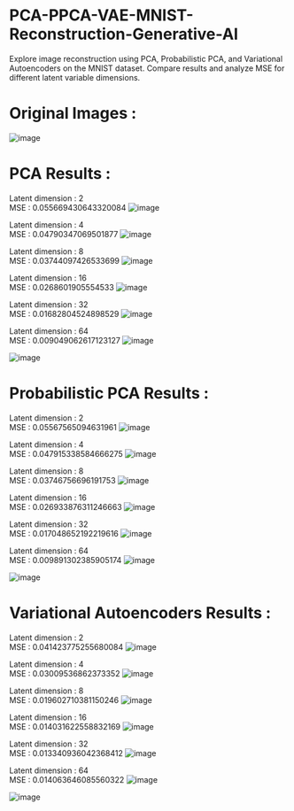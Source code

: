 # PCA-PPCA-VAE-MNIST-Reconstruction-Generative-AI
Explore image reconstruction using PCA, Probabilistic PCA, and Variational Autoencoders on the MNIST dataset. Compare results and analyze MSE for different latent variable dimensions.

# Original Images :
![image](https://github.com/Kaustic-user/PCA-PPCA-VAE-MNIST-Reconstruction-Generative-AI/assets/118257539/bc771e27-2d1f-4dd1-b892-8d327685a8fc)


# PCA Results : 

Latent dimension : 2<br>
MSE : 0.055669430643320084
![image](https://github.com/Kaustic-user/PCA-PPCA-VAE-MNIST-Reconstruction-Generative-AI/assets/118257539/948aa318-1efc-44fa-81fc-b6be6d7b3138)


Latent dimension : 4<br>
MSE : 0.04790347069501877
![image](https://github.com/Kaustic-user/PCA-PPCA-VAE-MNIST-Reconstruction-Generative-AI/assets/118257539/88e13a33-4354-4b56-bbd0-ea8ae92bfbbb)


Latent dimension : 8<br>
MSE : 0.03744097426533699
![image](https://github.com/Kaustic-user/PCA-PPCA-VAE-MNIST-Reconstruction-Generative-AI/assets/118257539/2c1bf11e-4de7-4c11-8193-ba37458c80e7)


Latent dimension : 16<br>
MSE : 0.0268601905554533
![image](https://github.com/Kaustic-user/PCA-PPCA-VAE-MNIST-Reconstruction-Generative-AI/assets/118257539/09480319-e9c9-47d3-b965-ad9150740ce9)


Latent dimension : 32<br>
MSE : 0.01682804524898529
![image](https://github.com/Kaustic-user/PCA-PPCA-VAE-MNIST-Reconstruction-Generative-AI/assets/118257539/a3f46142-20ad-49c5-8c0c-d7a52850a126)


Latent dimension : 64<br>
MSE : 0.009049062617123127
![image](https://github.com/Kaustic-user/PCA-PPCA-VAE-MNIST-Reconstruction-Generative-AI/assets/118257539/547e20f3-6526-4777-a8f0-136bb4cbacf3)

![image](https://github.com/Kaustic-user/PCA-PPCA-VAE-MNIST-Reconstruction-Generative-AI/assets/118257539/16dfebbd-ea65-4cd2-9fe1-a0600010bfcc)

# Probabilistic PCA Results : 

Latent dimension : 2<br>
MSE : 0.05567565094631961
![image](https://github.com/Kaustic-user/PCA-PPCA-VAE-MNIST-Reconstruction-Generative-AI/assets/118257539/6057393d-e8e0-4c80-9864-5682410343c0)


Latent dimension : 4<br>
MSE : 0.047915338584666275
![image](https://github.com/Kaustic-user/PCA-PPCA-VAE-MNIST-Reconstruction-Generative-AI/assets/118257539/e67a6cd8-6ebf-4992-ad03-2ffae701fed8)


Latent dimension : 8<br>
MSE : 0.03746756696191753
![image](https://github.com/Kaustic-user/PCA-PPCA-VAE-MNIST-Reconstruction-Generative-AI/assets/118257539/6f046771-af5b-4bc0-9764-d691e0d89606)


Latent dimension : 16<br>
MSE : 0.026933876311246663
![image](https://github.com/Kaustic-user/PCA-PPCA-VAE-MNIST-Reconstruction-Generative-AI/assets/118257539/b1356cfb-80be-4bea-8125-922b67db808c)


Latent dimension : 32<br>
MSE : 0.017048652192219616
![image](https://github.com/Kaustic-user/PCA-PPCA-VAE-MNIST-Reconstruction-Generative-AI/assets/118257539/35fd9f41-4dc3-4226-b8a7-50590e500530)


Latent dimension : 64<br>
MSE : 0.009891302385905174
![image](https://github.com/Kaustic-user/PCA-PPCA-VAE-MNIST-Reconstruction-Generative-AI/assets/118257539/d6e94708-bd5c-4710-b777-22e503345a60)

![image](https://github.com/Kaustic-user/PCA-PPCA-VAE-MNIST-Reconstruction-Generative-AI/assets/118257539/e051d9bf-4635-4fd7-a0a7-594992d51925)


# Variational Autoencoders Results : 
Latent dimension : 2<br>
MSE : 0.041423775255680084
![image](https://github.com/Kaustic-user/PCA-PPCA-VAE-MNIST-Reconstruction-Generative-AI/assets/118257539/bbf9153b-b419-43aa-990e-b899543296ea)

Latent dimension : 4<br>
MSE : 0.03009536862373352
![image](https://github.com/Kaustic-user/PCA-PPCA-VAE-MNIST-Reconstruction-Generative-AI/assets/118257539/090e1632-b425-4b41-81eb-7f17dab1032e)

Latent dimension : 8<br>
MSE : 0.019602710381150246
![image](https://github.com/Kaustic-user/PCA-PPCA-VAE-MNIST-Reconstruction-Generative-AI/assets/118257539/20151232-c871-425d-884f-76a559960ce6)

Latent dimension : 16<br>
MSE : 0.014031622558832169
![image](https://github.com/Kaustic-user/PCA-PPCA-VAE-MNIST-Reconstruction-Generative-AI/assets/118257539/2b99b923-d155-4403-a30e-d554d4a920e2)

Latent dimension : 32<br>
MSE : 0.013340936042368412
![image](https://github.com/Kaustic-user/PCA-PPCA-VAE-MNIST-Reconstruction-Generative-AI/assets/118257539/dc0ff8b4-8010-46e8-a11b-36b9d0118dc5)

Latent dimension : 64<br>
MSE : 0.014063646085560322
![image](https://github.com/Kaustic-user/PCA-PPCA-VAE-MNIST-Reconstruction-Generative-AI/assets/118257539/be73c61e-d1b2-4d8b-9522-9c7fa3914ada)

![image](https://github.com/Kaustic-user/PCA-PPCA-VAE-MNIST-Reconstruction-Generative-AI/assets/118257539/4b0d1ae8-cd72-476a-8591-35902b78c596)






